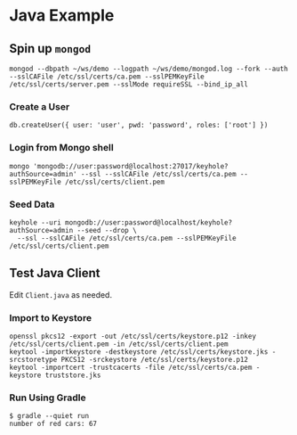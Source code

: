 # Java Example

## Spin up `mongod`
```
mongod --dbpath ~/ws/demo --logpath ~/ws/demo/mongod.log --fork --auth --sslCAFile /etc/ssl/certs/ca.pem --sslPEMKeyFile /etc/ssl/certs/server.pem --sslMode requireSSL --bind_ip_all
```

### Create a User
```
db.createUser({ user: 'user', pwd: 'password', roles: ['root'] })
```

### Login from Mongo shell
```
mongo 'mongodb://user:password@localhost:27017/keyhole?authSource=admin' --ssl --sslCAFile /etc/ssl/certs/ca.pem --sslPEMKeyFile /etc/ssl/certs/client.pem
```

### Seed Data
```
keyhole --uri mongodb://user:password@localhost/keyhole?authSource=admin --seed --drop \
  --ssl --sslCAFile /etc/ssl/certs/ca.pem --sslPEMKeyFile /etc/ssl/certs/client.pem
```

## Test Java Client
Edit `Client.java` as needed.

### Import to Keystore

```
openssl pkcs12 -export -out /etc/ssl/certs/keystore.p12 -inkey /etc/ssl/certs/client.pem -in /etc/ssl/certs/client.pem
keytool -importkeystore -destkeystore /etc/ssl/certs/keystore.jks -srcstoretype PKCS12 -srckeystore /etc/ssl/certs/keystore.p12
keytool -importcert -trustcacerts -file /etc/ssl/certs/ca.pem -keystore truststore.jks
```

### Run Using Gradle
```
$ gradle --quiet run
number of red cars: 67
```

